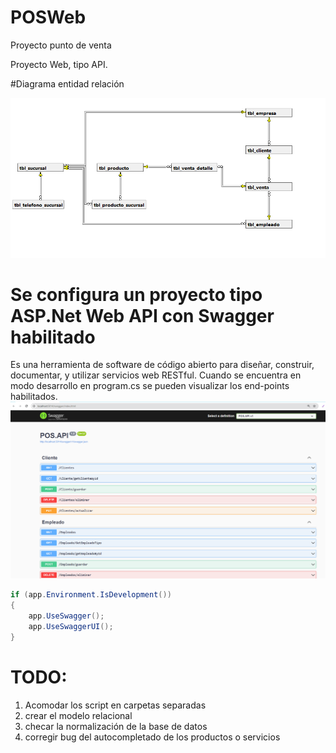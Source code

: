 # POSWeb
Proyecto punto de venta

Proyecto Web, tipo API.

#Diagrama entidad relación

 <img src="Images/e-r-1.PNG" alt="Logo">

# Se configura un proyecto tipo ASP.Net Web API con Swagger habilitado
Es una herramienta de software de código abierto para diseñar, construir, documentar, y utilizar servicios web RESTful.
Cuando se encuentra en modo desarrollo en program.cs se pueden visualizar los end-points habilitados.
<img src="Images/api.PNG" alt="Logo">

```csharp
if (app.Environment.IsDevelopment())
{
    app.UseSwagger();
    app.UseSwaggerUI();
}
```



# TODO:
1) Acomodar los script en carpetas separadas
2) crear el modelo relacional
3) checar la normalización de la base de datos
4) corregir bug del autocompletado de los productos o servicios
